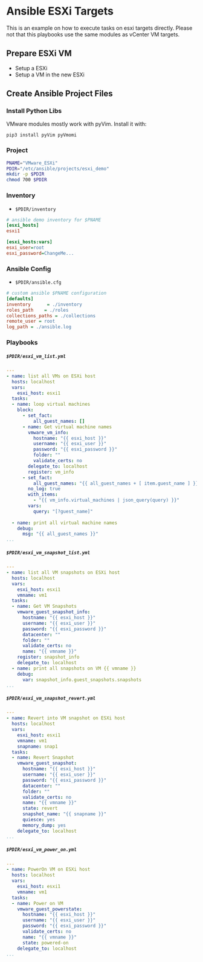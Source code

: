 
# Ansible ESXi Targets
This is an example on how to execute tasks on esxi targets directly.
Please not that this playbooks use the same modules as vCenter VM targets.

## Prepare ESXi VM
* Setup a ESXi
* Setup a VM in the new ESXi

## Create Ansible Project Files

### Install Python Libs
VMware modules mostly work with pyVim.
Install it with:

    pip3 install pyVim pyVmomi

### Project
```bash
PNAME="VMware_ESXi"
PDIR="/etc/ansible/projects/esxi_demo"
mkdir -p $PDIR
chmod 700 $PDIR
```
### Inventory
* <code>$PDIR/inventory</code>
```ini
# ansible demo inventory for $PNAME
[esxi_hosts]
esxi1

[esxi_hosts:vars]
esxi_user=root
esxi_password=ChangeMe...
```
### Ansible Config
* <code>$PDIR/ansible.cfg</code>
```ini
# custom ansible $PNAME configuration
[defaults]
inventory      = ./inventory
roles_path    = ./roles
collections_paths = ./collections
remote_user = root
log_path = ./ansible.log
```
### Playbooks
##### <code>$PDIR/esxi_vm_list.yml</code>
```yaml
---
- name: list all VMs on ESXi host
  hosts: localhost
  vars:
    esxi_host: esxi1
  tasks:
  - name: loop virtual machines
    block:
      - set_fact:
          all_guest_names: []
      - name: Get virtual machine names
        vmware_vm_info:
          hostname: "{{ esxi_host }}"
          username: "{{ esxi_user }}"
          password: "{{ esxi_password }}"
          folder: ""
          validate_certs: no
        delegate_to: localhost
        register: vm_info
      - set_fact:
          all_guest_names: "{{ all_guest_names + [ item.guest_name ] }}"
        no_log: true
        with_items:
          - "{{ vm_info.virtual_machines | json_query(query) }}"
        vars:
          query: "[?guest_name]"
          
  - name: print all virtual machine names
    debug:
      msg: "{{ all_guest_names }}"
...
```

##### <code>$PDIR/esxi_vm_snapshot_list.yml</code>
```yaml
---
- name: list all VM snapshots on ESXi host
  hosts: localhost
  vars:
    esxi_host: esxi1
    vmname: vm1
  tasks:
  - name: Get VM Snapshots
    vmware_guest_snapshot_info:
      hostname: "{{ esxi_host }}"
      username: "{{ esxi_user }}"
      password: "{{ esxi_password }}"
      datacenter: ""
      folder: ""
      validate_certs: no
      name: "{{ vmname }}"
    register: snapshot_info
    delegate_to: localhost
  - name: print all snapshots on VM {{ vmname }}
    debug: 
      var: snapshot_info.guest_snapshots.snapshots
...
```

##### <code>$PDIR/esxi_vm_snapshot_revert.yml</code>
```yaml
---
- name: Revert into VM snapshot on ESXi host
  hosts: localhost
  vars:
    esxi_host: esxi1
    vmname: vm1
    snapname: snap1
  tasks:
  - name: Revert Snapshot
    vmware_guest_snapshot:
      hostname: "{{ esxi_host }}"
      username: "{{ esxi_user }}"
      password: "{{ esxi_password }}"
      datacenter: ""
      folder: ""
      validate_certs: no
      name: "{{ vmname }}"
      state: revert
      snapshot_name: "{{ snapname }}"
      quiesce: yes
      memory_dump: yes
    delegate_to: localhost
...
```

##### <code>$PDIR/esxi_vm_power_on.yml</code>
```yaml
---
- name: PowerOn VM on ESXi host
  hosts: localhost
  vars:
    esxi_host: esxi1
    vmname: vm1
  tasks:
  - name: Power on VM
    vmware_guest_powerstate:
      hostname: "{{ esxi_host }}"
      username: "{{ esxi_user }}"
      password: "{{ esxi_password }}"
      validate_certs: no
      name: "{{ vmname }}"
      state: powered-on
    delegate_to: localhost
...
```
<!--stackedit_data:
eyJoaXN0b3J5IjpbMTY2NjI4NjY0NCwxMDA0MjM5MDE2LC02MD
EyMTMzNjEsMjExOTAxMjI5Niw1OTk1NDgyODgsNzMwOTk4MTE2
XX0=
-->